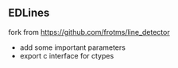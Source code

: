 ## EDLines
fork from https://github.com/frotms/line_detector  
* add some important parameters
* export c interface for ctypes
